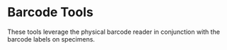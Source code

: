 # Barcode Tools
These tools leverage the physical barcode reader in conjunction with the barcode labels on specimens.
